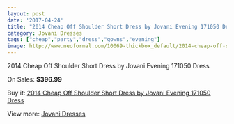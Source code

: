 ```yaml
---
layout: post
date: '2017-04-24'
title: "2014 Cheap Off Shoulder Short Dress by Jovani Evening 171050 Dress"
category: Jovani Dresses
tags: ["cheap","party","dress","gowns","evening"]
image: http://www.neoformal.com/10069-thickbox_default/2014-cheap-off-shoulder-short-dress-by-jovani-evening-171050-dress.jpg
---
```

2014 Cheap Off Shoulder Short Dress by Jovani Evening 171050 Dress

On Sales: **$396.99**
<a href="https://www.neoformal.com/en/jovani-dresses-2014/3492-2014-cheap-off-shoulder-short-dress-by-jovani-evening-171050-dress.html"><amp-img layout="responsive" width="600" height="600" src="//www.neoformal.com/10069-thickbox_default/2014-cheap-off-shoulder-short-dress-by-jovani-evening-171050-dress.jpg" alt="2014 Cheap Off Shoulder Short Dress by Jovani Evening 171050 Dress 0" /></a>
<a href="https://www.neoformal.com/en/jovani-dresses-2014/3492-2014-cheap-off-shoulder-short-dress-by-jovani-evening-171050-dress.html"><amp-img layout="responsive" width="600" height="600" src="//www.neoformal.com/10070-thickbox_default/2014-cheap-off-shoulder-short-dress-by-jovani-evening-171050-dress.jpg" alt="2014 Cheap Off Shoulder Short Dress by Jovani Evening 171050 Dress 1" /></a>

Buy it: [2014 Cheap Off Shoulder Short Dress by Jovani Evening 171050 Dress](https://www.neoformal.com/en/jovani-dresses-2014/3492-2014-cheap-off-shoulder-short-dress-by-jovani-evening-171050-dress.html "2014 Cheap Off Shoulder Short Dress by Jovani Evening 171050 Dress")

View more: [Jovani Dresses](https://www.neoformal.com/en/48-jovani-dresses-2014 "Jovani Dresses")